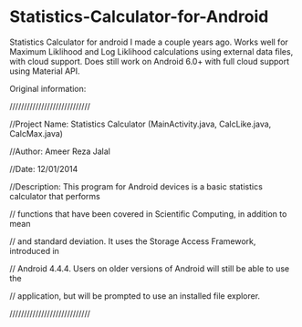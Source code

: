 # Statistics-Calculator-for-Android
Statistics Calculator for android I made a couple years ago. Works well for Maximum Liklihood and Log Liklihood calculations using external data files, with cloud support. Does still work on Android 6.0+ with full cloud support using Material API.

Original information:


////////////////////////////

//Project Name:	Statistics Calculator (MainActivity.java, CalcLike.java, CalcMax.java)

//Author:		Ameer Reza Jalal

//Date:			12/01/2014

//Description: 	This program for Android devices is a basic statistics calculator that performs

//              functions that have been covered in Scientific Computing, in addition to mean 

//              and standard deviation. It uses the Storage Access Framework, introduced in 

//              Android 4.4.4. Users on older versions of Android will still be able to use the

//              application, but will be prompted to use an installed file explorer.

////////////////////////////
